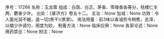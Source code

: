 序号：17266
名称：玉龙膏
组成：白蔹、白芷、茅香、零陵香各等分，栝楼仁半两，麝香少许。
出处：《普济方》卷五十二。
主治：None
加减：None
功效：令人面光润不皴，退一切(黑干)(黑曾)。
用法用量：前3味以香油煎令稍焦，去滓，以蜡少许调匀，用度为妙。
制备方法：None
临床应用：None
各家论述：None
用药禁忌：None
附注：None
